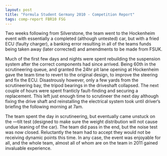 ```yaml
---
layout: post
title: "Formula Student Germany 2010 - Competition Report"
tags: comp-report FBR10 FSG
---
```

Two weeks following from Silverstone, the team went to the Hockenheim event with essentially a completed (although untested) car, but with a fried ECU (faulty charger), a banking error resulting in all of the teams funds being taken away (later corrected) and amendments to be made from FSUK.

Much of the first few days and nights were spent rebuilding the suspension system after the correct components had since arrived. Being 60th in the scrutineering queue, and granted the 24hr pit lane opening at Hockenheim gave the team time to revert to the original design, to improve the steering and fix the ECU. Disastrously however, only a few yards from the scrutineering bay, the tripod bearings in the driveshaft collapsed. The next couple of hours were spent franticly fault-finding and securing a replacement. This left just enough time to scrutineer the next day although fixing the drive shaft and reinstalling the electrical system took until driver‘s briefing the following morning at 7am. 

The team spent the day in scrutineering, but eventually came unstuck on the ―tilt test (designed to make sure the weight distribution will not cause undue leaning of the car). The team did pass in the end, but the noise test was now closed. Reluctantly the team had to accept they would not be receiving dynamic points this time. In any case, the event was enjoyable for all, and the whole team, almost all of whom are on the team in 2011 gained invaluable experience.